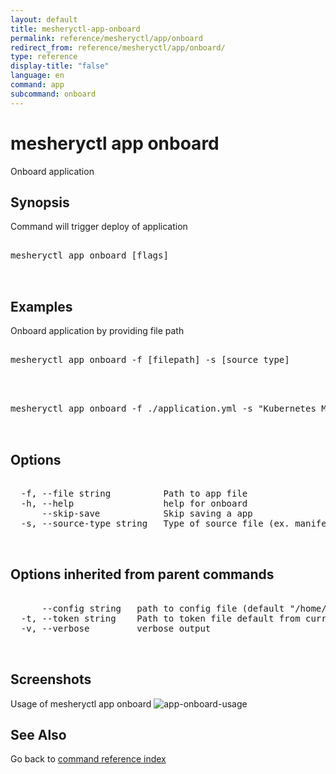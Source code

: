 ```yaml
---
layout: default
title: mesheryctl-app-onboard
permalink: reference/mesheryctl/app/onboard
redirect_from: reference/mesheryctl/app/onboard/
type: reference
display-title: "false"
language: en
command: app
subcommand: onboard
---
```


# mesheryctl app onboard

Onboard application

## Synopsis

Command will trigger deploy of application

<pre class='codeblock-pre'>
<div class='codeblock'>
mesheryctl app onboard [flags]

</div>
</pre> 

## Examples

Onboard application by providing file path
<pre class='codeblock-pre'>
<div class='codeblock'>
mesheryctl app onboard -f [filepath] -s [source type]

</div>
</pre> 

<pre class='codeblock-pre'>
<div class='codeblock'>
mesheryctl app onboard -f ./application.yml -s "Kubernetes Manifest"

</div>
</pre> 

## Options

<pre class='codeblock-pre'>
<div class='codeblock'>
  -f, --file string          Path to app file
  -h, --help                 help for onboard
      --skip-save            Skip saving a app
  -s, --source-type string   Type of source file (ex. manifest / compose / helm)

</div>
</pre>

## Options inherited from parent commands

<pre class='codeblock-pre'>
<div class='codeblock'>
      --config string   path to config file (default "/home/runner/.meshery/config.yaml")
  -t, --token string    Path to token file default from current context
  -v, --verbose         verbose output

</div>
</pre>

## Screenshots

Usage of mesheryctl app onboard
![app-onboard-usage](/assets/img/mesheryctl/app-onboard.png)

## See Also

Go back to [command reference index](/reference/mesheryctl/) 

